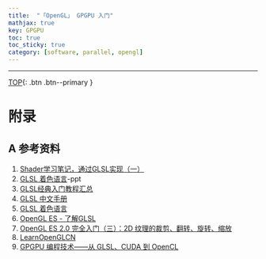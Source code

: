 ```yaml
---
title:  "「OpenGL」 GPGPU 入门"
mathjax: true
key: GPGPU
toc: true
toc_sticky: true
category: [software, parallel, opengl]
---
```

<span id='head'></span>

<!--more-->



-------------------  
[TOP](#head){: .btn .btn--primary }



# 附录
## A 参考资料
1. [Shader学习笔记，通过GLSL实现（一）](https://www.ituring.com.cn/article/851)    
1. [GLSL 着色语言](https://wenku.baidu.com/view/b9d290502b160b4e767fcfaf.html)-ppt    
1. [GLSL经典入门教程汇总](https://blog.csdn.net/u013467442/article/details/44457869)    
1. [GLSL 中文手册](https://github.com/wshxbqq/GLSL-Card)   
1. [GLSL 着色语言](https://geek-docs.com/vulkan/glsl/glsl.html)   
1. [OpenGL ES - 了解GLSL](https://juejin.im/post/6844903935459721230)   
1. [OpenGL ES 2.0 完全入门（三）：2D 纹理的裁剪、翻转、旋转、缩放](https://blog.piasy.com/2017/10/06/Open-gl-es-android-2-part-3/index.html)    
1. [LearnOpenGLCN](https://learnopengl-cn.github.io/04%20Advanced%20OpenGL/08%20Advanced%20GLSL/)    
1. [GPGPU 编程技术——从 GLSL、CUDA 到 OpenCL](http://read.pudn.com/downloads724/doc/2899297/GPGPU%20CUDA%20OpenCL.pdf)      
